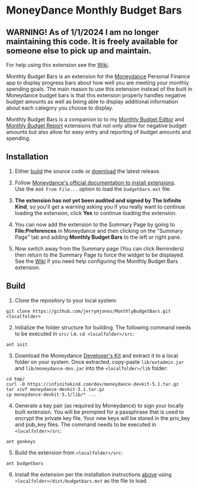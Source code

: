 # MoneyDance Monthly Budget Bars

## WARNING! As of 1/1/2024 I am no longer maintaining this code. It is freely available for someone else to pick up and maintain.

For help using this extension see the [Wiki](https://github.com/jerrymjones/MonthlyBudgetBars/wiki).

Monthly Budget Bars is an extension for the [Moneydance](https://moneydance.com/)
Personal Finance app to display progress bars about how well you are meeting your 
monthly spending goals. The main reason to use this extension instead of the built
in Moneydance budget bars is that this extension properly handles negative budget 
amounts as well as being able to display additional information about each category
you choose to display.

Monthly Budget Bars is a companion to to my [Monthly Budget Editor](https://github.com/jerrymjones/MonthlyBudgetEditor) 
and [Monthly Budget Report](https://github.com/jerrymjones/MonthlyBudgetReport) extensions
that not only allow for negative budget amounts but also allow for easy entry and
reporting of budget amounts and spending.

## Installation

1. Either [build](#build) the source code or [download](https://github.com/jerrymjones/MonthlyBudgetBars/releases/latest) the latest release.

2. Follow [Moneydance's official documentation to install extensions](https://help.infinitekind.com/support/solutions/articles/80000682003-installing-extensions).  
   Use the `Add From File...` option to load the `budgetbars.mxt` file.

3. **The extension has not yet been audited and signed by The Infinite Kind**, so you'll get a warning asking you if you really want to continue loading 
   the extension, click **Yes** to continue loading the extension.
   
4. You can now add the extension to the Summary Page by going to **File:Preferences** in Moneydance and 
 then clicking on the "Summary Page" tab and adding **Monthly Budget Bars** to the left or right pane.

5. Now switch away from the Summary page (You can click Reminders) then return to the Summary Page to force the widget to be displayed. See the [Wiki](https://github.com/jerrymjones/MonthlyBudgetBars/wiki) if you need help configuring the Monthly Budget Bars extension.

## Build

1. Clone the repository to your local system:

```shell
git clone https://github.com/jerrymjones/MonthlyBudgetBars.git <localfolder>
```

2. Initialize the folder structure for building. The following command needs to be executed in `src/` i.e. `cd <localfolder>/src`:

```shell
ant init
```

3. Download the Moneydance [Developer's Kit](https://infinitekind.com/dev/moneydance-devkit-5.1.tar.gz) and extract it
   to a local folder on your system. Once extracted, copy-paste `lib/extadmin.jar` and `lib/moneydance-dev.jar` into the `<localfolder>/lib` folder:

```shell
cd tmp/
curl -O https://infinitekind.com/dev/moneydance-devkit-5.1.tar.gz
tar xzvf moneydance-devkit-5.1.tar.gz
cp moneydance-devkit-5.1/lib/* ... 
```

4. Generate a key pair (as required by Moneydance) to sign your locally built extension. You will be prompted for a passphrase that is used to
   encrypt the private key file. Your new keys will be stored in the priv_key and pub_key files. The command needs to be executed in `<localfolder>/src`:

```shell
ant genkeys
```

5. Build the extension from `<localfolder>/src`:

```shell
ant budgetbars
```

6. Install the extension per the installation instructions [above](#installation) using `<localfolder>/dist/budgetbars.mxt` as the file to load.
